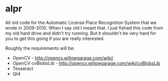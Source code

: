 alpr
====

All old code for the Automatic License Place Recognition System that we wrote in 2009-2010.
When I say old I meant that. I just fished this code from my old hard drive and didn't try running. But it shouldn't be very hard for you to get this going if you are really interested.

Roughly the requirements will be:
* OpenCV - http://opencv.willowgarage.com/wiki/
* OpenCV cvBlobsLib - http://opencv.willowgarage.com/wiki/cvBlobsLib
* Tesseract
* Qt4

